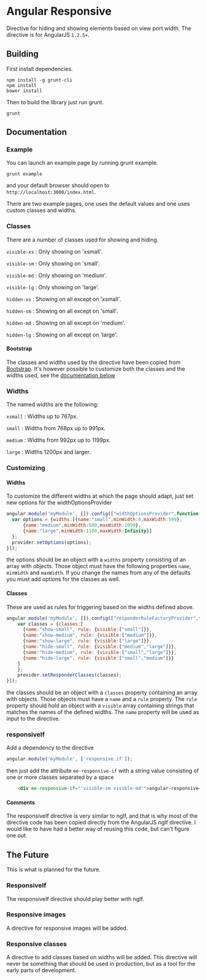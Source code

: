 # Angular Responsive
Directive for hiding and showing elements based on view port width. The directive is for AngularJS `1.2.5+`.

## Building
First install dependencies.

```shell
npm install -g grunt-cli
npm install
bower install
```

Then to build the library just run grunt.

```shell
grunt
```

## Documentation

### Example
You can launch an example page by running grunt example.

```shell
grunt example
```

and your default browser should open to `http://localhost:3000/index.html`.

There are two example pages, one uses the default values and one uses custom classes and widths.

### Classes

There are a number of classes used for showing and hiding.

`visible-xs` : Only showing on 'xsmall'.

`visible-sm` : Only showing on 'small'.

`visible-md` : Only showing on 'medium'.

`visible-lg` : Only showing on 'large'.

`hidden-xs` : Showing on all except on 'xsmall'.

`hidden-sm` : Showing on all except on 'small'.

`hidden-md` : Showing on all except on 'medium'.

`hidden-lg` : Showing on all except on 'large'.


#### Bootstrap

The classes and widths used by the directive have been copied from [Bootstrap](http://getbootstrap.com/). It's however possible to customize both the classes and the widths used, see the [documentation below](#customizing)

### Widths

The named widths are the following:

`xsmall` : Widths up to 767px.

`small` : Widths from 768px up to 991px.

`medium` : Widths from 992px up to 1199px.

`large` : Widths 1200px and larger.

### Customizing

#### Widths
To customize the different widths at which the page should adapt, just set new options for the widthOptionsProvider

```javascript
angular.module('myModule', []).config(["widthOptionsProvider",function(provider) {
  var options = {widths:[{name:"small",minWidth:0,maxWidth:599},
      {name:"medium",minWidth:600,maxWidth:1099},
      {name:"large",minWidth:1100,maxWidth:Infinity}]
  };
  provider.setOptions(options);
}]);
```
the options should be an object with a `widths` property consisting of an array with objects. Those object must have the following properties `name`, `minWidth` and `maxWidth`. If you change the names from any of the defaults you must add options for the classes as well.

#### Classes

These are used as rules for triggering based on the widths defined above.

```javascript
angular.module('myModule', []).config(["responderRuleFactoryProvider",function(provider){
    var classes = {classes:[
      {name:"show-small", rule: {visible:["small"]}},
      {name:"show-medium", rule: {visible:["medium"]}},
      {name:"show-large", rule: {visible:["large"]}},
      {name:"hide-small", rule: {visible:["medium","large"]}},
      {name:"hide-medium", rule: {visible:["small","large"]}},
      {name:"hide-large", rule: {visible:["small","medium"]}}
    ]
    };
    provider.setResponderClasses(classes);
}]);
```
the classes should be an object with a `classes` property containing an array with objects. Those objects must have a `name` and a `rule` property. The `rule` property should hold an object with a `visible` array containing strings that matches the names of the defined widths. The `name` property will be used as input to the directive.

### responsiveIf
Add a dependency to the directive

```javascript
angular.module('myModule', ['responsive.if']);
```

then just add the attribute `ee-responsive-if` with a string value consisting of one or more classes separated by a space

```html
    <div ee-responsive-if="'visible-sm visible-md'">angular-responsive</div>
```
#### Comments

The responsiveIf directive is very similar to ngIf, and that is why most of the directive code has been copied directly from the AngularJS ngIf directive. I would like to have had a better way of reusing this code, but can't figure one out.

## The Future

This is what is planned for the future.

### ResponsiveIf
The responsiveIf directive should play better with ngIf.

### Responsive images
A directive for responsive images will be added.

### Responsive classes
A directive to add classes based on widths will be added. This directive will never be something that should be used in production, but as a tool for the early parts of development.
